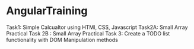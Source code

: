 # AngularTraining

Task1: Simple Calcualtor using HTMl, CSS, Javascript 
Task2A: Small Array Practical
Task 2B : Small Array Practical
Task 3: Create a TODO list functionality with DOM Manipulation methods
